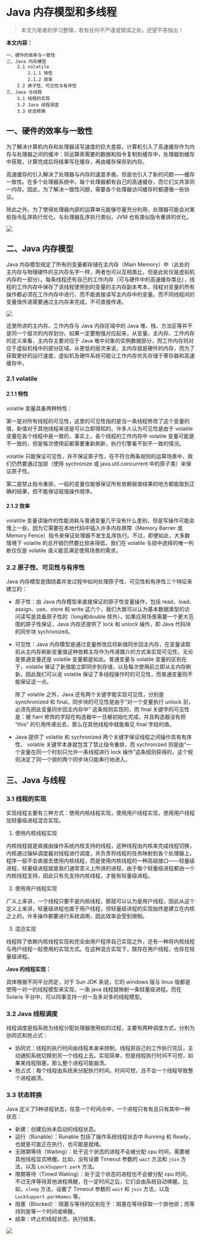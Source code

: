 # Java 内存模型和多线程

> 本文为笔者的学习整理，若有任何不严谨或错误之处，还望不吝指出！

**本文内容：**

```
一、硬件的效率与一致性
二、Java 内存模型
	2.1 volatile
		2.1.1 特性
		2.1.2 效率
	2.2 原子性、可见性与有序性
三、Java 与线程
	3.1 线程的实现
	3.2 Java 线程调度
	3.3 状态转换
```

## 一、硬件的效率与一致性

为了解决计算机内存和处理器读写速度的巨大差距，计算机引入了高速缓存作为内存与处理器之间的缓冲：将运算索需要的数据和指令复制到缓存中，处理器到缓存中获取，计算完成后将结果写在缓存，再由缓存保存到内存。

高速缓存的引入解决了处理器与内存的速度矛盾，但是也引入了新的问题——缓存一致性。在多个处理器系统中，每个处理器都有自己的高速缓存，而它们又共享同一内存。因此，为了解决一致性问题，需要各个处理器访问缓存时都遵循一些协议。

除此之外，为了使得处理器内部的运算单元能够尽量充分利用，处理器可能会对某些指令乱序执行优化。与处理器乱序执行类似，JVM 也有类似指令重排的优化。

![](pics/1.png)

## 二、Java 内存模型

Java 内存模型规定了所有的变量都存储在主内存（Main Memory）中（此处的主内存与物理硬件的主内存名字一样，两者也可以互相类比，但是此处仅是虚拟机内存的一部分）。每条线程还有自己的工作内存（可与硬件中的高速缓存类比），线程的工作内存中保存了该线程使用到的变量的主内存副本考本，线程对变量的所有操作都必须在工作内存中进行，而不能直接读写主内存中的变量。而不同线程间的变量值传递需要通过主内存来完成，不可直接传递。

![](pics/2.png)

这里所讲的主内存、工作内存与 Java 内存区域中的 Java 堆、栈、方法区等并不是同一个层次的内存划分。如果一定要勉强对应起来，从变量、主内存、工作内存的定义来看，主内存主要对应于 Java 堆中对象的实例数据部分，而工作内存则对应于虚拟机栈中的部分区域。从更低的层次来说，主内存就是硬件的内存，而为了获取更好的运行速度，虚拟机及硬件系统可能让工作内存优先存储于寄存器和高速缓存中。

### 2.1 volatile

#### 2.1.1 特性

volatile 变量具备两种特性：

第一是对所有线程的可见性，这里的可见性指的是当一条线程修改了这个变量的值，新值对于其他线程来说是可以立即得知的。许多人认为可见性是由于 volatile 变量在各个线程中是一致的，事实上，各个线程的工作内存中 volatile 变量可能是不一致的，但是每次使用前都需要重新刷新，执行引擎看不到不一致的情况。

volatile 只能保证可见性，并不保证原子性，在不符合两条规则的运算场景中，我们仍然要通过加锁（使用 sychronize 或 java.util.concurrent 中的原子类）来保证原子性。

第二是禁止指令重排，一般的变量仅能够保证所有依赖赋值结果的地方都能取到正确的结果，但不能保证赋值操作顺序。

#### 2.1.2 效率

volatitle 变量读操作的性能消耗与普通变量几乎没有什么差别，但是写操作可能会慢上一些，因为它需要在本地代码中插入许多内存屏障（Memory Barrier 或 Memory Fence）指令来保证处理器不发生乱序执行。不过，即便如此，大多数情境下 volatile 的总开销仍然要比锁来得低，我们在 volatile 与锁中选择的唯一判断仅仅是 volatile 语义能否满足使用场景的需求。

### 2.2 原子性、可见性与有序性

Java 内存模型是围绕着并发过程中如何处理原子性、可见性和有序性三个特征来建立的：

* 原子性：由 Java 内存模型来直接保证的原子性变量操作，包括 read、load、assign、use、store 和 write 这六个，我们大致可以认为基本数据类型的访问读写是具备原子性的（long和double 除外）。如果应用场景需要一个更大范围的原子性保证，Java 内存还提供了 lock 和 unlock 操作，即 Java 代码块的同步块 sychronized。

* 可见性：Java 内存模型是通过变量修改后将新值同步回主内存，在变量读取前从主内存刷新变量值这种依赖主存作为传递媒介的方式来实现可见性，无论是普通变量还是 volatile 变量都是如此。普通变量与 volatile 变量的区别在于，volatile 保证了新值能立即同步到存储，以及每次使用前立即从主内存刷新。因此我们可以说 volatile 保证了多线程操作时的可见性，而普通变量则不能保证这一点。

  除了 volatile 之外，Java 还有两个关键字能实现可见性，分别是 synchronized 和 final。同步块的可见性是由于“对一个变量执行 unlock 前，必须先把此变量同步回主内存中” 这条规则实现的，而 final 关键字的可见性是：被 fianl 修饰的字段在构造器中一旦被初始化完成，并且构造器没有把 “this” 的引用传递出去，那么在其他线程中就能看见 final 字段的值。

* Java 提供了 volatile 和 sychronized 两个关键字保证线程之间操作具有有序性， volatile 关键字本身就包含了禁止指令重排，而 sychronized 则是由“一个变量在同一个时刻只允许一条线程进行 lock 操作”这条规则获得的，这个规则决定了同一个锁的两个同步块只能串行地进入。

## 三、Java 与线程

### 3.1 线程的实现

实现线程主要有三种方式：使用内核线程实现，使用用户线程实现，使用用户线程加轻量级进程混合实现。

1. 使用内核线程实现

内核线程就是直接由操作系统内核支持的线程，这种线程由内核来完成线程切换，内核通过操纵调度器对线程进行调度，并负责将线程的任务映射到各个处理器上。程序一般不会直接去使用内核线程，而是使用内核线程的一种高级接口——轻量级进程，轻量级进程就是我们通常意义上所讲的进程，由于每个轻量级进程都由一个内核线程支持，因此只有先支持内核线程，才能有轻量级进程。

2. 使用用户线程实现

广义上来讲，一个线程只要不是内核线程，那就可以认为是用户线程，因此从这个定义上来讲，轻量级进程也属于用户线程，但轻量级进程的实现始终是建立在内核之上的，许多操作都要进行系统调用，因此效率会受到限制。

3. 混合实现

线程除了依赖内核线程实现和完全由用户程序自己实现之外，还有一种将内核线程与用户线程一起使用的实现方式。在这种混合实现下，既存在用户线程，也存在轻量级进程。

**Java 的线程实现：**

具体根据不同平台而定，对于 Sun JDK 来说，它的 windows 版与 linux 版都是使用一对一的线程模型来实现，一条 java 线程就映射一条轻量级进程。而在 Solaris 平台中，可以同事支持一对一及多对多的线程模型。

### 3.2 Java 线程调度

线程调度是指系统为线程分配处理器使用权的过程，主要有两种调度方式，分别为协同式和抢占式：

* 协同式：线程的执行时间由线程本身来控制，线程把自己的工作执行完后，主动通知系统切换到另一个线程上去。实现简单，但是线程执行时间不可控，如果某线程阻塞，那么整个进程可能崩溃。
* 抢占式：每个线程由系统来分配执行时间。时间可控，且不会一个线程导致整个进程崩溃。

### 3.3 状态转换

Java 定义了5种进程状态，任意一个时间点中，一个进程只有有且只有其中一种状态：

* 新建：创建后尚未启动的线程状态。
* 运行（Runable）：Runable 包括了操作系统线程状态中 Running 和 Ready，也就是可能正在执行，也可能是就绪。
* 无限期等待（Waiting）：处于这个状态的进程不会被分配 cpu 时间，需要被其他线程显式唤醒。比如，没有设置 Timeout 参数的 `wait` 方法和 `join` 方法，以及 `LockSupport.park` 方法。
* 限期等待（Timed Waiting）：处于这个状态的进程也不会被分配 cpu 时间，不过无序等待其他进程唤醒，在一定时间之后，它们会由系统自动唤醒。比如，`sleep` 方法，设置了 Timeout 参数的 `wait` 和 `join` 方法，以及 `LockSupport.parkNamos` 等。
* 阻塞（Blocked）：阻塞与等待的区别在于：阻塞在等待获取一个排他锁；而等待则是等一个时间或唤醒。
* 结束：终止的线程状态，执行结束。

![](pics/3.png)

